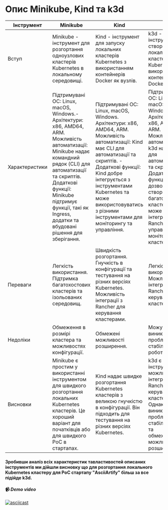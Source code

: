 # Опис Minikube, Kind та k3d

|Інструмент    |   Minikube|   	Kind|  	k3d |
|---|---|---|---|
|  Вступ |  Minikube - інструмент для розгортання одноузлових кластерів Kubernetes в локальному середовищі. |  Kind - інструмент для запуску локальних кластерів Kubernetes з використанням контейнерів Docker як вузлів. |  k3d - легкий інструмент для створення локальних кластерів Kubernetes з використанням контейнерів Docker. |
|Характеристики|Підтримувані ОС: Linux, macOS, Windows.- Архітектури: x86, AMD64, ARM. Можливість автоматизації: Minikube надає командний рядок (CLI) для автоматизації та скриптів. Додаткові функції: Minikube підтримує функції, такі як Ingress, додатки та вбудовані рішення для зберігання. |   Підтримувані ОС: Linux, macOS, Windows.  Архітектури: x86, AMD64, ARM.  Можливість автоматизації: Kind має CLI для автоматизації та скриптів. - Додаткові функції: Kind добре інтегрується з інструментами Kubernetes та може використовуватись з різними інструментами для моніторингу та управління. | Підтримувані ОС: Linux, macOS, Windows. Архітектури: x86, AMD64, ARM.  Можливість автоматизації: k3d надає CLI для автоматизації та скриптів. Додаткові функції: k3d дозволяє створювати багатоузлові кластери та може інтегруватись з Rancher для управління та моніторингу кластерів.  |
|  Переваги |  Легкість використання. Підтримка багатохостових кластерів та ізольованих середовищ. |  Швидкість розгортання. Гнучкість в конфігурації та тестування на різних версіях Kubernetes. Можливість інтеграції з Rancher для керування кластерами. |  Легкість використання. Можливість інтеграції з Rancher для керування кластерами. |
|  Недоліки |  Обмеження в розмірі кластера та можливостях конфігурації.  | Обмежені можливості розширення.   |  Можуть виникати проблеми зі стабільністю роботи. |
|  Висновки |  Minikube є простим у використанні інструментом для швидкого розгортання локальних Kubernetes кластерів. Це хороший варіант для початківців або для швидкого PoC в стартапах.  |  Kind надає швидке розгортання Kubernetes кластерів з великою гнучкістю в конфігурації. Він підходить для тестування на різних версіях Kubernetes.  | k3d є швидким інструментом з можливістю інтеграції з Rancher для керування кластерами. Однак, можуть виникати проблеми зі стабільністю та обмеженими можливостями розширення.   |

#### Зробивши аналіз всіх характеристик тавластивостей описаних інструментів ми дійшли висновку що для розгортання локального Kubernetes кластеру для PoC стартапу "AsciiArtify" більш за все підійде k3d.

####  📹  *Demo video*
[![asciicast](https://asciinema.org/a/585503.svg)](https://asciinema.org/a/585503)
